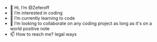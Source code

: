 - 👋 Hi, I’m @Zeferoff
- 👀 I’m interested in coding
- 🌱 I’m currently learning to code
- 💞️ I’m looking to collaborate on any coding project as long as it's on a world positive note
- 📫 How to reach me? legal ways

<!---
Zeferoff/Zeferoff is a ✨ special ✨ repository because its `README.md` (this file) appears on your GitHub profile.
You can click the Preview link to take a look at your changes.
--->
